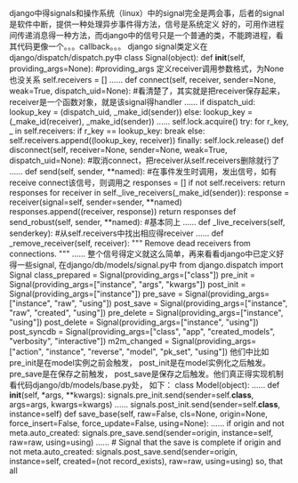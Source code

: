 django中得signals和操作系统（linux）中的signal完全是两会事，后者的signal是软件中断，提供一种处理异步事件得方法，信号是系统定义
好的，可用作进程间传递消息得一种方法，而django中的信号只是一个普通的类，不能跨进程，看其代码更像一个。。。callback。。。 django
signal类定义在django/dispatch/dispatch.py中 class Signal(object): def
__init__(self, providing_args=None): #providing_args
定义receiver调用参数格式，为None也没关系 self.receivers = [] ...... def connect(self,
receiver, sender=None, weak=True, dispatch_uid=None):
#看清楚了，其实就是把receiver保存起来，receiver是一个函数对象，就是该signal得handler ...... if
dispatch_uid: lookup_key = (dispatch_uid, _make_id(sender)) else: lookup_key =
(_make_id(receiver), _make_id(sender)) ...... self.lock.acquire() try: for
r_key, _ in self.receivers: if r_key == lookup_key: break else:
self.receivers.append((lookup_key, receiver)) finally: self.lock.release() def
disconnect(self, receiver=None, sender=None, weak=True, dispatch_uid=None):
#取消connect，把receiver从self.receivers删除就行了 ...... def send(self, sender,
**named): #在事件发生时调用，发出信号，如有receive connect该信号，则调用之 responses = [] if not
self.receivers: return responses for receiver in
self._live_receivers(_make_id(sender)): response = receiver(signal=self,
sender=sender, **named) responses.append((receiver, response)) return
responses def send_robust(self, sender, **named): #基本同上 ...... def
_live_receivers(self, senderkey): #从self.receivers中找出相应得receiver ...... def
_remove_receiver(self, receiver): """ Remove dead receivers from connections.
""" ...... 整个信号得定义就这么简单，再来看看django中已定义好得一些signal, 在django/db/models/signal.py中
from django.dispatch import Signal class_prepared =
Signal(providing_args=["class"]) pre_init = Signal(providing_args=["instance",
"args", "kwargs"]) post_init = Signal(providing_args=["instance"]) pre_save =
Signal(providing_args=["instance", "raw", "using"]) post_save =
Signal(providing_args=["instance", "raw", "created", "using"]) pre_delete =
Signal(providing_args=["instance", "using"]) post_delete =
Signal(providing_args=["instance", "using"]) post_syncdb =
Signal(providing_args=["class", "app", "created_models", "verbosity",
"interactive"]) m2m_changed = Signal(providing_args=["action", "instance",
"reverse", "model", "pk_set", "using"]) 他们中比如pre_init是在model实例之前会触发，
post_init是在model实例化之后触发。 pre_save是在保存之前触发，
post_save是保存之后触发。他们真正得实现机制看代码django/db/models/base.py处， 如下： class
Model(object): ...... def __init__(self, *args, **kwargs):
signals.pre_init.send(sender=self.__class__, args=args, kwargs=kwargs) ......
signals.post_init.send(sender=self.__class__, instance=self) def
save_base(self, raw=False, cls=None, origin=None, force_insert=False,
force_update=False, using=None): ...... if origin and not meta.auto_created:
signals.pre_save.send(sender=origin, instance=self, raw=raw, using=using)
...... # Signal that the save is complete if origin and not meta.auto_created:
signals.post_save.send(sender=origin, instance=self, created=(not
record_exists), raw=raw, using=using) so, that all

